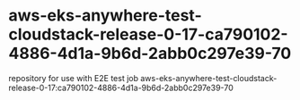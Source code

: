 # aws-eks-anywhere-test-cloudstack-release-0-17-ca790102-4886-4d1a-9b6d-2abb0c297e39-70
repository for use with E2E test job aws-eks-anywhere-test-cloudstack-release-0-17:ca790102-4886-4d1a-9b6d-2abb0c297e39-70
